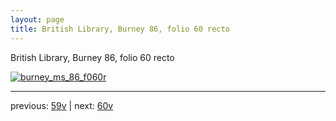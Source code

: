 ```yaml
---
layout: page
title: British Library, Burney 86, folio 60 recto
---
```


British Library, Burney 86, folio 60 recto

[![burney_ms_86_f060r](http://www.homermultitext.org/iipsrv?IIIF=/project/homer/pyramidal/deepzoom/bl/burney86imgs/v1/burney_ms_86_f060r.tif/full/800,/0/default.jpg)](http://www.homermultitext.org/ict2/?urn=urn:cite2:bl:burney86imgs.v1:burney_ms_86_f060r) 

---

previous:  [59v](../59v/) | next: [60v](../60v/)